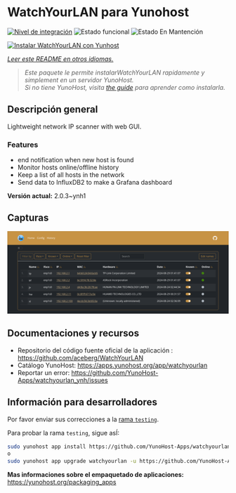 <!--
Este archivo README esta generado automaticamente<https://github.com/YunoHost/apps/tree/master/tools/readme_generator>
No se debe editar a mano.
-->

# WatchYourLAN para Yunohost

[![Nivel de integración](https://dash.yunohost.org/integration/watchyourlan.svg)](https://ci-apps.yunohost.org/ci/apps/watchyourlan/) ![Estado funcional](https://ci-apps.yunohost.org/ci/badges/watchyourlan.status.svg) ![Estado En Mantención](https://ci-apps.yunohost.org/ci/badges/watchyourlan.maintain.svg)

[![Instalar WatchYourLAN con Yunhost](https://install-app.yunohost.org/install-with-yunohost.svg)](https://install-app.yunohost.org/?app=watchyourlan)

*[Leer este README en otros idiomas.](./ALL_README.md)*

> *Este paquete le permite instalarWatchYourLAN rapidamente y simplement en un servidor YunoHost.*  
> *Si no tiene YunoHost, visita [the guide](https://yunohost.org/install) para aprender como instalarla.*

## Descripción general

Lightweight network IP scanner with web GUI.

### Features

- end notification when new host is found
- Monitor hosts online/offline history
- Keep a list of all hosts in the network
- Send data to InfluxDB2 to make a Grafana dashboard


**Versión actual:** 2.0.3~ynh1

## Capturas

![Captura de WatchYourLAN](./doc/screenshots/Screenshot.png)

## Documentaciones y recursos

- Repositorio del código fuente oficial de la aplicación : <https://github.com/aceberg/WatchYourLAN>
- Catálogo YunoHost: <https://apps.yunohost.org/app/watchyourlan>
- Reportar un error: <https://github.com/YunoHost-Apps/watchyourlan_ynh/issues>

## Información para desarrolladores

Por favor enviar sus correcciones a la [rama `testing`](https://github.com/YunoHost-Apps/watchyourlan_ynh/tree/testing).

Para probar la rama `testing`, sigue asÍ:

```bash
sudo yunohost app install https://github.com/YunoHost-Apps/watchyourlan_ynh/tree/testing --debug
o
sudo yunohost app upgrade watchyourlan -u https://github.com/YunoHost-Apps/watchyourlan_ynh/tree/testing --debug
```

**Mas informaciones sobre el empaquetado de aplicaciones:** <https://yunohost.org/packaging_apps>
